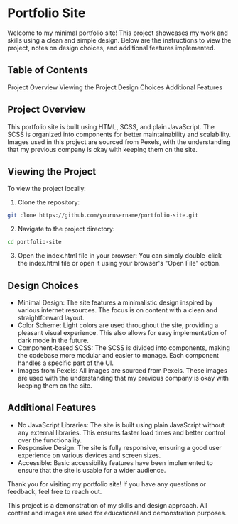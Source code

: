# Portfolio Site

Welcome to my minimal portfolio site! This project showcases my work and skills using a clean and simple design. Below are the instructions to view the project, notes on design choices, and additional features implemented.

## Table of Contents

Project Overview
Viewing the Project
Design Choices
Additional Features

## Project Overview

This portfolio site is built using HTML, SCSS, and plain JavaScript. The SCSS is organized into components for better maintainability and scalability. Images used in this project are sourced from Pexels, with the understanding that my previous company is okay with keeping them on the site.

## Viewing the Project

To view the project locally:

1. Clone the repository:

```sh
git clone https://github.com/yourusername/portfolio-site.git
```

2. Navigate to the project directory:

```sh
cd portfolio-site
```

3. Open the index.html file in your browser:
   You can simply double-click the index.html file or open it using your browser's "Open File" option.

## Design Choices

- Minimal Design: The site features a minimalistic design inspired by various internet resources. The focus is on content with a clean and straightforward layout.
- Color Scheme: Light colors are used throughout the site, providing a pleasant visual experience. This also allows for easy implementation of dark mode in the future.
- Component-based SCSS: The SCSS is divided into components, making the codebase more modular and easier to manage. Each component handles a specific part of the UI.
- Images from Pexels: All images are sourced from Pexels. These images are used with the understanding that my previous company is okay with keeping them on the site.

## Additional Features

- No JavaScript Libraries: The site is built using plain JavaScript without any external libraries. This ensures faster load times and better control over the functionality.
- Responsive Design: The site is fully responsive, ensuring a good user experience on various devices and screen sizes.
- Accessible: Basic accessibility features have been implemented to ensure that the site is usable for a wider audience.

Thank you for visiting my portfolio site! If you have any questions or feedback, feel free to reach out.

This project is a demonstration of my skills and design approach. All content and images are used for educational and demonstration purposes.

```

```
